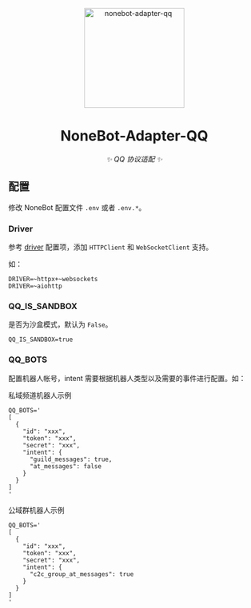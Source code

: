 <p align="center">
  <a href="https://nonebot.dev/"><img src="https://raw.githubusercontent.com/nonebot/adapter-qqguild/master/assets/logo.png" width="200" height="200" alt="nonebot-adapter-qq"></a>
</p>

<div align="center">

# NoneBot-Adapter-QQ

_✨ QQ 协议适配 ✨_

</div>

## 配置

修改 NoneBot 配置文件 `.env` 或者 `.env.*`。

### Driver

参考 [driver](https://nonebot.dev/docs/appendices/config#driver) 配置项，添加 `HTTPClient` 和 `WebSocketClient` 支持。

如：

```dotenv
DRIVER=~httpx+~websockets
DRIVER=~aiohttp
```

### QQ_IS_SANDBOX

是否为沙盒模式，默认为 `False`。

```dotenv
QQ_IS_SANDBOX=true
```

### QQ_BOTS

配置机器人帐号，intent 需要根据机器人类型以及需要的事件进行配置。如：

私域频道机器人示例

```dotenv
QQ_BOTS='
[
  {
    "id": "xxx",
    "token": "xxx",
    "secret": "xxx",
    "intent": {
      "guild_messages": true,
      "at_messages": false
    }
  }
]
'
```

公域群机器人示例

```dotenv
QQ_BOTS='
[
  {
    "id": "xxx",
    "token": "xxx",
    "secret": "xxx",
    "intent": {
      "c2c_group_at_messages": true
    }
  }
]
'
```
